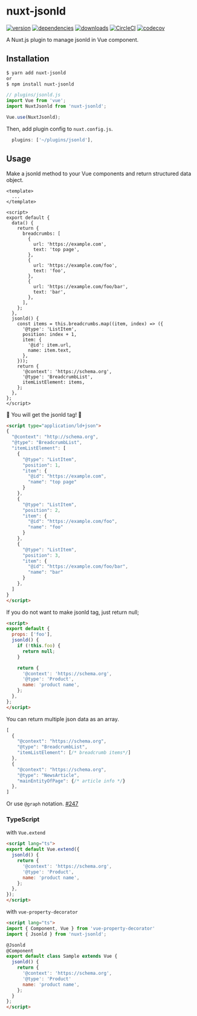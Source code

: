 # nuxt-jsonld

[![version](https://img.shields.io/npm/v/nuxt-jsonld.svg)](https://www.npmjs.com/package/nuxt-jsonld)
[![dependencies](https://david-dm.org/ymmooot/nuxt-jsonld/status.svg)](https://david-dm.org/ymmooot/nuxt-jsonld)
[![downloads](https://img.shields.io/npm/dt/nuxt-jsonld.svg)](https://www.npmjs.com/package/nuxt-jsonld)
[![CircleCI](https://circleci.com/gh/ymmooot/nuxt-jsonld.svg?style=shield)](https://circleci.com/gh/ymmooot/nuxt-jsonld)
[![codecov](https://codecov.io/gh/ymmooot/nuxt-jsonld/branch/master/graph/badge.svg)](https://codecov.io/gh/ymmooot/nuxt-jsonld)


A Nuxt.js plugin to manage jsonld in Vue component.

## Installation

```bash
$ yarn add nuxt-jsonld
or
$ npm install nuxt-jsonld
```

```js
// plugins/jsonld.js
import Vue from 'vue';
import NuxtJsonld from 'nuxt-jsonld';

Vue.use(NuxtJsonld);
```

Then, add plugin config to `nuxt.config.js`.

```js
  plugins: ['~/plugins/jsonld'],
```

## Usage

Make a jsonld method to your Vue components and return structured data object.

```vue
<template>
  ...
</template>

<script>
export default {
  data() {
    return {
      breadcrumbs: [
        {
          url: 'https://example.com',
          text: 'top page',
        },
        {
          url: 'https://example.com/foo',
          text: 'foo',
        },
        {
          url: 'https://example.com/foo/bar',
          text: 'bar',
        },
      ],
    };
  },
  jsonld() {
    const items = this.breadcrumbs.map((item, index) => ({
      '@type': 'ListItem',
      position: index + 1,
      item: {
        '@id': item.url,
        name: item.text,
      },
    }));
    return {
      '@context': 'https://schema.org',
      '@type': 'BreadcrumbList',
      itemListElement: items,
    };
  },
};
</script>
```

🎉 You will get the jsonld tag! 🎉

```html
<script type="application/ld+json">
{
  "@context": "http://schema.org",
  "@type": "BreadcrumbList",
  "itemListElement": [
    {
      "@type": "ListItem",
      "position": 1,
      "item": {
        "@id": "https://example.com",
        "name": "top page"
      }
    },
    {
      "@type": "ListItem",
      "position": 2,
      "item": {
        "@id": "https://example.com/foo",
        "name": "foo"
      }
    },
    {
      "@type": "ListItem",
      "position": 3,
      "item": {
        "@id": "https://example.com/foo/bar",
        "name": "bar"
      }
    },
  ]
}
</script>
```

If you do not want to make jsonld tag, just return null;

```html
<script>
export default {
  props: ['foo'],
  jsonld() {
    if (!this.foo) {
      return null;
    }

    return {
      '@context': 'https://schema.org',
      '@type': 'Product',
      name: 'product name',
    };
  },
};
</script>
```

You can return multiple json data as an array.

```js
[
  {
    "@context": "https://schema.org",
    "@type": "BreadcrumbList",
    "itemListElement": [/* breadcrumb items*/]
  },
  {
    "@context": "https://schema.org",
    "@type": "NewsArticle",
    "mainEntityOfPage": {/* article info */}
  },
]
```

Or use `@graph` notation. [#247](https://github.com/ymmooot/nuxt-jsonld/issues/247#issuecomment-579851220)

### TypeScript

with `Vue.extend`

```html
<script lang="ts">
export default Vue.extend({
  jsonld() {
    return {
      '@context': 'https://schema.org',
      '@type': 'Product',
      name: 'product name',
    };
  },
});
</script>
```

with `vue-property-decorator`

```html
<script lang="ts">
import { Component, Vue } from 'vue-property-decorator'
import { Jsonld } from 'nuxt-jsonld';

@Jsonld
@Component
export default class Sample extends Vue {
  jsonld() {
    return {
      '@context': 'https://schema.org',
      '@type': 'Product'
      name: 'product name',
    };
  }
};
</script>
```

